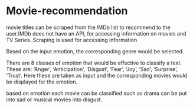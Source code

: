 # Movie-recommendation

 movie titles can be scraped from the IMDb list to recommend to the user.IMDb does not have an API, for accessing information on movies and TV Series.
 Scraping is used for accessing information
 
 Based on the input emotion, the corresponding genre would be selected.
 
 
 There are 8 classes of emotion that would be effective to classify a text. These are: ‘Anger’, ‘Anticipation’, ‘Disgust’, ‘Fear’, ‘Joy’, ‘Sad’, ‘Surprise’, ‘Trust’. Here these are taken as input and the corresponding movies would be displayed for the emotion.
 
 based on emotion each movie can be classified such as drama can be put into sad or musical movies into disgust.
 
